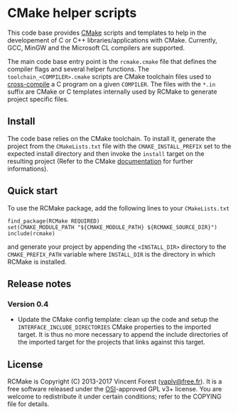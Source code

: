 # CMake helper scripts

This code base provides [CMake](http://www.cmake.org) scripts and templates to
help in the developement of C or C++ libraries/applications with CMake.
Currently, GCC, MinGW and the Microsoft CL compilers are supported.

The main code base entry point is the `rcmake.cmake` file that defines the
compiler flags and several helper functions. The `toolchain_<COMPILER>.cmake`
scripts are CMake toolchain files used to
[cross-compile](http://www.cmake.org/Wiki/CMake_Cross_Compiling) a C program on
a given `COMPILER`. The files with the `*.in` suffix are CMake or C templates
internally used by RCMake to generate project specific files.

## Install

The code base relies on the CMake toolchain. To install it, generate the
project from the `CMakeLists.txt` file with the `CMAKE_INSTALL_PREFIX` set to
the expected install directory and then invoke the `install` target on the
resulting project (Refer to the CMake
[documentation](http://www.cmake.org/documentation) for further informations).

## Quick start

To use the RCMake package, add the following lines to your `CMakeLists.txt`

    find_package(RCMake REQUIRED)
    set(CMAKE_MODULE_PATH "${CMAKE_MODULE_PATH} ${RCMAKE_SOURCE_DIR}")
    include(rcmake)

and generate your project by appending the `<INSTALL_DIR>` directory
to the `CMAKE_PREFIX_PATH` variable where `INSTALL_DIR` is the directory in
which RCMake is installed.

## Release notes

### Version 0.4

- Update the CMake config template: clean up the code and setup the
  `INTERFACE_INCLUDE_DIRECTORIES` CMake properties to the imported target. It
  is thus no more necessary to append the include directories of the imported
  target for the projects that links against this target.

## License

RCMake is Copyright (C) 2013-2017 Vincent Forest (vaplv@free.fr). It is a free
software released under the [OSI](https://opensource.org)-approved GPL v3+
license. You are welcome to redistribute it under certain conditions; refer to
the COPYING file for details.

